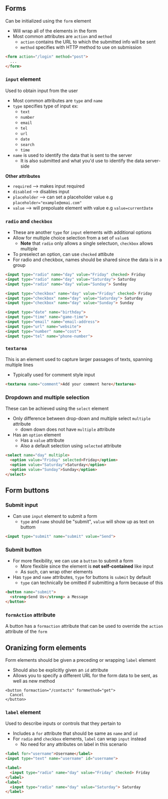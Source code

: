 ## Forms ##
Can be initialized using the `form` element
- Will wrap all of the elements in the form
- Most common attributes are `action` and `method`
  - `action` contains the URL to which the submitted info will be sent
  - `method` specifies with HTTP method to use on submission
```html
<form action="/login" method="post">
  ...
</form>
```
### `input` element ###
Used to obtain input from the user
- Most common attributes are `type` and `name`
- `type` specifies type of input ex:
  - `text`
  - `number`
  - `email`
  - `tel`
  - `url`
  - `date`
  - `search`
  - `time`
- `name` is used to identify the data that is sent to the server
  - It is also submitted and what you'd use to identify the data server-side

**Other attributes**
- `required` --> makes input required
- `disabled` --> disables input
- `placeholder` --> can set a placeholder value e.g `placeholder="example@emai.com"`
- `value` --> will prepoluate element with value e.g `value=currentDate`

### `radio` and `checkbox` ###
- These are another `type` for `input` elements with additional options
- Allow for multiple choice selection from a set of `value`s
  - **Note** that `radio` only allows a single selectuon, `checkbox` allows multiple
- To preselect an option, can use `checked` attibute
- For radio and checkbox, names should be shared since the data is in a group
```html
<input type="radio" name="day" value="Friday" checked> Friday
<input type="radio" name="day" value="Saturday"> Saturday
<input type="radio" name="day" value="Sunday"> Sunday

<input type="checkbox" name="day" value="Friday" checked> Friday
<input type="checkbox" name="day" value="Saturday"> Saturday
<input type="checkbox" name="day" value="Sunday"> Sunday
```
```html
<input type="date" name="birthday">
<input type="time" name="game-time">
<input type="email" name="email-address">
<input type="url" name="website">
<input type="number" name="cost">
<input type="tel" name="phone-number">
```

### `textarea` ###
This is an element used to capture larger passages of texts, spanning multiple lines
- Typically used for comment style input
```html
<textarea name="comment">Add your comment here</textarea>
```

### Dropdown and multiple selection ###
These can be achieved using the `select` element
- Only difference between drop-down and multiple select `multiple` attribute
  - down down does not have `multiple` attribute
- Has an `option` element
  - Has a `value` attribute
  - Also a default selection using `selected` attribute
  
```html
<select name="day" multiple>
  <option value="Friday" selected>Friday</option>
  <option value="Saturday">Saturday</option>
  <option value="Sunday">Sunday</option>
</select>
```

## Form buttons ##
### Submit input ###
- Can use `input` element to submit a form
  - `type` and `name` should be "submit", `value` will show up as text on buttom
```html
<input type="submit" name="submit" value="Send">
```
### Submit button ###
- For more flexibility, we can use a `button` to submit a form
  - More flexible since the element is **not self-contained** like input
  - As such, can wrap other elements
- Has `type` and `name` attributes, `type` for buttons is `submit` by default
  - `type` can technically be omitted if submitting a form because of this

```html
<button name="submit">
  <strong>Send Us</strong> a Message
</button>
```

### `formAction` attribute ###
A button has a `formaction` attribute that can be used to override the `action` attribute of the `form`


## Oranizing form elements ##
Form elements should be given a preceding or wrapping `label` element
- Should also be explicitly given an `id` attribute
- Allows you to specify a different URL for the form data to be sent, as well as new method
```pug
<button formaction="/contacts" formmethod="get">
  Cancel
</button>
```
### `label` element ###
Used to describe inputs or controls that they pertain to
- Includes a `for` attribute that should be same as `name` and `id`
- For `radio` and `checkbox` elements, `label` can wrap `input` instead
  - No need for any attributes on label in this scenario
```html
<label for="username">Username</label>
<input type="text" name="username" id="username">
```
```html
<label>
  <input type="radio" name="day" value="Friday" checked> Friday
</label>
<label>
  <input type="radio" name="day" value="Saturday"> Saturday
</label>
```
